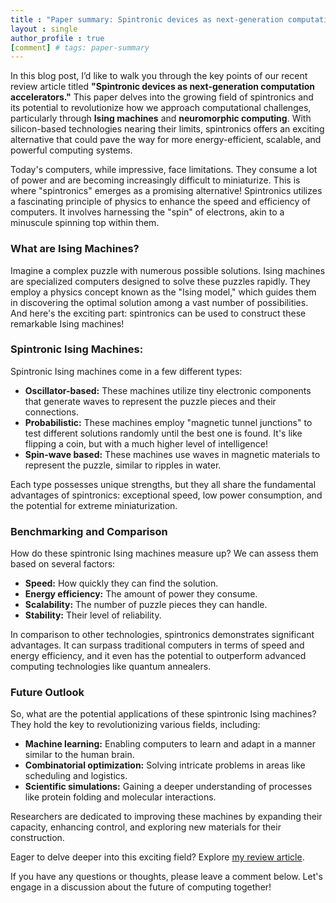 ```yaml
---
title : "Paper summary: Spintronic devices as next-generation computation accelerators"
layout : single
author_profile : true
[comment] # tags: paper-summary
---
```

In this blog post, I’d like to walk you through the key points of our recent review article titled **"Spintronic devices as next-generation computation accelerators."** This paper delves into the growing field of spintronics and its potential to revolutionize how we approach computational challenges, particularly through **Ising machines** and **neuromorphic computing**. With silicon-based technologies nearing their limits, spintronics offers an exciting alternative that could pave the way for more energy-efficient, scalable, and powerful computing systems.

Today's computers, while impressive, face limitations. They consume a lot of power and are becoming increasingly difficult to miniaturize. This is where "spintronics" emerges as a promising alternative! Spintronics utilizes a fascinating principle of physics to enhance the speed and efficiency of computers. It involves harnessing the "spin" of electrons, akin to a minuscule spinning top within them.

### What are Ising Machines?

Imagine a complex puzzle with numerous possible solutions. Ising machines are specialized computers designed to solve these puzzles rapidly. They employ a physics concept known as the "Ising model," which guides them in discovering the optimal solution among a vast number of possibilities. And here's the exciting part: spintronics can be used to construct these remarkable Ising machines!

### Spintronic Ising Machines:

Spintronic Ising machines come in a few different types:

*   **Oscillator-based:** These machines utilize tiny electronic components that generate waves to represent the puzzle pieces and their connections.
*   **Probabilistic:** These machines employ "magnetic tunnel junctions" to test different solutions randomly until the best one is found. It's like flipping a coin, but with a much higher level of intelligence!
*   **Spin-wave based:** These machines use waves in magnetic materials to represent the puzzle, similar to ripples in water.

Each type possesses unique strengths, but they all share the fundamental advantages of spintronics: exceptional speed, low power consumption, and the potential for extreme miniaturization.

### Benchmarking and Comparison

How do these spintronic Ising machines measure up? We can assess them based on several factors:

*   **Speed:** How quickly they can find the solution.
*   **Energy efficiency:** The amount of power they consume.
*   **Scalability:** The number of puzzle pieces they can handle.
*   **Stability:** Their level of reliability.

In comparison to other technologies, spintronics demonstrates significant advantages. It can surpass traditional computers in terms of speed and energy efficiency, and it even has the potential to outperform advanced computing technologies like quantum annealers.

### Future Outlook

So, what are the potential applications of these spintronic Ising machines? They hold the key to revolutionizing various fields, including:

*   **Machine learning:** Enabling computers to learn and adapt in a manner similar to the human brain.
*   **Combinatorial optimization:** Solving intricate problems in areas like scheduling and logistics.
*   **Scientific simulations:** Gaining a deeper understanding of processes like protein folding and molecular interactions.

Researchers are dedicated to improving these machines by expanding their capacity, enhancing control, and exploring new materials for their construction.

Eager to delve deeper into this exciting field? Explore [my review article](https://doi.org/10.1016/j.cossms.2024.101173).

If you have any questions or thoughts, please leave a comment below. Let's engage in a discussion about the future of computing together!
